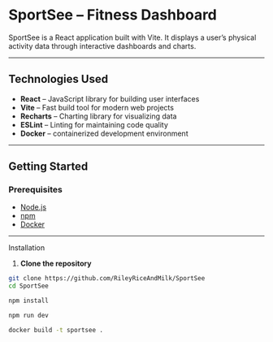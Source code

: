 # SportSee – Fitness Dashboard

SportSee is a React application built with Vite. It displays a user’s physical activity data through interactive dashboards and charts.

---

## Technologies Used

- **React** – JavaScript library for building user interfaces  
- **Vite** – Fast build tool for modern web projects  
- **Recharts** – Charting library for visualizing data  
- **ESLint** – Linting for maintaining code quality  
- **Docker** –  containerized development environment  

---

## Getting Started

### Prerequisites

- [Node.js](https://nodejs.org/en/) 
- [npm](https://www.npmjs.com/)
- [Docker](https://www.docker.com/) 

---

Installation

1. **Clone the repository**

```bash
git clone https://github.com/RileyRiceAndMilk/SportSee
cd SportSee

npm install

npm run dev

docker build -t sportsee .

 
 
